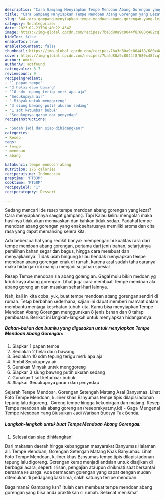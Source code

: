 ```yaml
---
description: "Cara Gampang Menyiapkan Tempe Mendoan Abang Gorengan yang Lezat Sekali"
title: "Cara Gampang Menyiapkan Tempe Mendoan Abang Gorengan yang Lezat Sekali"
slug: 544-cara-gampang-menyiapkan-tempe-mendoan-abang-gorengan-yang-lezat-sekali
category: Uncategorized
date: 2023-02-21T06:40:22.454Z
image: https://img-global.cpcdn.com/recipes/7ba3d80a9c8044f8/680x482cq70/tempe-mendoan-abang-gorengan-foto-resep-utama.jpg
hideToc: false
enableToc: true
enableTocContent: false
thumbnail: https://img-global.cpcdn.com/recipes/7ba3d80a9c8044f8/680x482cq70/tempe-mendoan-abang-gorengan-foto-resep-utama.jpg
cover: https://img-global.cpcdn.com/recipes/7ba3d80a9c8044f8/680x482cq70/tempe-mendoan-abang-gorengan-foto-resep-utama.jpg
author: Admin
authorAv: notfound
ratingvalue: 3.7
reviewcount: 9
recipeingredient:
- "1 papan tempe"
- "2 helai daun bawang"
- "10 sdm tepung terigu merk apa aja"
- "Secukupnya air"
- " Minyak untuk menggoreng"
- "3 siung bawang putih ukuran sedang"
- "1 sdt ketumbar bubuk"
- "Secukupnya garam dan penyedap"
recipeinstructions:

- "Sudah jadi dan siap dihidangkan!"
categories:
- Resep
tags:
- tempe
- mendoan
- abang

katakunci: tempe mendoan abang 
nutrition: 176 calories
recipecuisine: Indonesian
preptime: "PT33M"
cooktime: "PT50M"
recipeyield: "1"
recipecategory: Dessert

---
```



Sedang mencari ide resep tempe mendoan abang gorengan yang lezat? Cara menyiapkannya sangat gampang. Tapi Kalau keliru mengolah maka hasilnya tidak akan memuaskan dan bahkan tidak sedap. Padahal tempe mendoan abang gorengan yang enak seharusnya memiliki aroma dan cita rasa yang dapat memancing selera kita.


Ada beberapa hal yang sedikit banyak mempengaruhi kualitas rasa dari tempe mendoan abang gorengan, pertama dari jenis bahan, selanjutnya pemilihan bahan segar dan bagus, hingga cara membuat dan menyajikannya. Tidak usah bingung kalau hendak menyiapkan tempe mendoan abang gorengan enak di rumah, karena asal sudah tahu caranya maka hidangan ini mampu menjadi suguhan spesial.

Resep Tempe mendoan ala abang goreng an. Gagal mulu bikin medoan yg kriuk kaya abang gorengan. Lihat juga cara membuat Tempe mendoan ala abang goreng an dan masakan sehari-hari lainnya.


Nah, kali ini kita coba, yuk, buat tempe mendoan abang gorengan sendiri di rumah. Tetap berbahan sederhana, sajian ini dapat memberi manfaat dalam membantu menjaga kesehatan tubuh kita. Kamu bisa menyiapkan Tempe Mendoan Abang Gorengan menggunakan 8 jenis bahan dan 0 tahap pembuatan. Berikut ini langkah-langkah untuk menyiapkan hidangannya.

<!--inarticleads1-->

##### Bahan-bahan dan bumbu yang digunakan untuk menyiapkan Tempe Mendoan Abang Gorengan:

1. Siapkan 1 papan tempe
1. Sediakan 2 helai daun bawang
1. Sediakan 10 sdm tepung terigu merk apa aja
1. Ambil Secukupnya air
1. Gunakan  Minyak untuk menggoreng
1. Siapkan 3 siung bawang putih ukuran sedang
1. Gunakan 1 sdt ketumbar bubuk
1. Siapkan Secukupnya garam dan penyedap


Sejarah Tempe Mendoan, Gorengan Setengah Matang Asal Banyumas. Lihat Foto Tempe Mendoan, kuliner khas Banyumas tempe tipis dilapisi adonan tepung lalu digoreng.. Goreng tempe hingga kekuningan dan matang. Resep Tempe mendoan ala abang goreng an (reseprakyat.my.id) - Gagal Mengenal Tempe Mendoan Yang Diusulkan Jadi Warisan Budaya Tak Benda. 

<!--inarticleads2-->

##### Langkah-langkah untuk buat Tempe Mendoan Abang Gorengan:


1. Selesai dan siap dihidangkan!

Dari makanan daerah hingga kebanggaan masyarakat Banyumas Halaman all. Tempe Mendoan, Gorengan Setengah Matang Khas Banyumas. Lihat Foto Tempe Mendoan, kuliner khas Banyumas tempe tipis dilapisi adonan tepung lalu digoreng. Gorengan kerap menjadi andalan untuk disajikan di berbagai acara, seperti arisan, pengajian ataupun dinikmati saat bersantai bersama keluarga. Ada bermacam gorengan yang dapat dengan mudah ditemukan di pedagang kaki lima, salah satunya tempe mendoan. 

Bagaimana? Gampang kan? Itulah cara membuat tempe mendoan abang gorengan yang bisa anda praktikkan di rumah. Selamat menikmati
